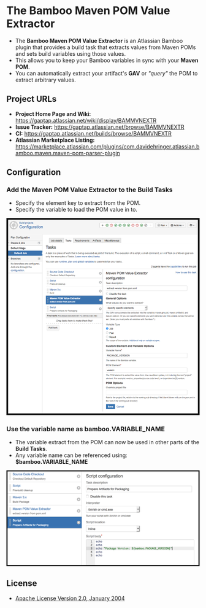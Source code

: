 
The Bamboo Maven POM Value Extractor
====================================


* The **Bamboo Maven POM Value Extractor** is an Atlassian Bamboo plugin that provides a 
  build task that extracts values from Maven POMs and sets build variables 
  using those values.
* This allows you to keep your Bamboo variables in sync with your 
  **Maven POM**.
* You can automatically extract your artifact's **GAV** or _"query"_ the POM to extract arbitrary values.




## Project URLs


* **Project Home Page and Wiki:** https://gaptap.atlassian.net/wiki/display/BAMMVNEXTR
* **Issue Tracker:** https://gaptap.atlassian.net/browse/BAMMVNEXTR
* **CI:** https://gaptap.atlassian.net/builds/browse/BAMMVNEXTR
* **Atlassian Marketplace Listing:** https://marketplace.atlassian.com/plugins/com.davidehringer.atlassian.bamboo.maven.maven-pom-parser-plugin




## Configuration

### Add the Maven POM Value Extractor to the Build Tasks

* Specify the element key to extract from the POM.
* Specify the variable to load the POM value in to.

![pom_extractor_example_config.png](pom_extractor_example_config.png)



### Use the variable name as bamboo.VARIABLE_NAME

* The variable extract from the POM can now be used in other parts of the **Build Tasks**.
* Any variable name can be referenced using: **$bamboo.VARIABLE_NAME**

![pom_extractor_example_variable_usage.png](pom_extractor_example_variable_usage.png)





## License

* [Apache License Version 2.0, January 2004](http://www.apache.org/licenses/)





